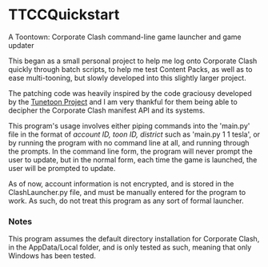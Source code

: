 # TTCCQuickstart
 A Toontown: Corporate Clash command-line game launcher and game updater 

 This began as a small personal project to help me log onto Corporate Clash quickly through batch scripts, to help me test Content Packs, as well as to ease multi-tooning, but slowly developed into this slightly larger project.
 
 The patching code was heavily inspired by the code graciousy developed by the [Tunetoon Project](https://github.com/DioExtreme/Tunetoon) and I am very thankful for them being able to decipher the Corporate Clash manifest API and its systems.
 
 This program's usage involves either piping commands into the 'main.py' file in the format of *account ID, toon ID, district* such as 'main.py 1 1 tesla', or by running the program with no command line at all, and running through the prompts. In the command line form, the program will never prompt the user to update, but in the normal form, each time the game is launched, the user will be prompted to update.
 
 As of now, account information is not encrypted, and is stored in the ClashLauncher.py file, and must be manually entered for the program to work. As such, do not treat this program as any sort of formal launcher.
 
### Notes
 This program assumes the default directory installation for Corporate Clash, in the AppData/Local folder, and is only tested as such, meaning that only Windows has been tested.
